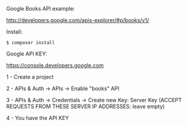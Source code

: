 Google Books API example:

http://developers.google.com/apis-explorer/#p/books/v1/

Install:

```
$ composer install
```

Google API KEY:

https://console.developers.google.com

1 - Create a project

2 - APIs & Auth -> APIs -> Enable "books" API

3 - APIs & Auth -> Credentials -> Create new Key: Server Key (ACCEPT REQUESTS FROM THESE SERVER IP ADDRESSES: leave empty)

4 - You have the API KEY
